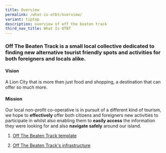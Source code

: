 ```yaml
---
title: Overview
permalink: /what-is-otbt/overview/
variant: tiptap
description: overview of off the beaten track
third_nav_title: What Is OTBT
---
```

<h3><strong>Off The Beaten Track is a small local collective dedicated to finding new alternative tourist friendly spots and activities for both foreigners and locals alike.</strong></h3>
<p></p>
<h4>Vision</h4>
<p>A Lion City that is more then just food and shopping, a destination that
can offer so much more.</p>
<p></p>
<h4>Mission</h4>
<p>Our local non-profit co-operative is in pursuit of a different kind of
tourism, we hope to <strong>effectively</strong> offer both citizens and
foreigners new activities to participate in whilst also enabling them to <strong>easily access</strong> the
information they were looking for and also <strong>navigate safely</strong> around
our island.</p>
<p></p>
<ol data-tight="true" class="tight">
<li>
<p><a href="https://www.isomer.gov.sg/what-is-otbt/off-the-beaten-track-template/" rel="noopener nofollow" target="_blank">Off The Beaten Track template</a>
</p>
</li>
<li>
<p><a href="https://www.isomer.gov.sg/what-is-otbt/off-the-beaten-track-s-infrastructure/" rel="noopener nofollow" target="_blank">Off The Beaten Track's infrastructure</a>
</p>
<p></p>
<p></p>
</li>
</ol>
<h2></h2>
<p></p>